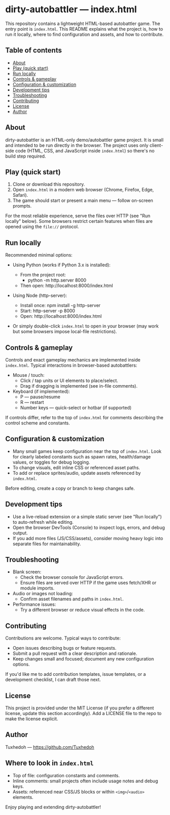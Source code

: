 # dirty-autobattler — index.html

This repository contains a lightweight HTML-based autobattler game. The entry point is `index.html`. This README explains what the project is, how to run it locally, where to find configuration and assets, and how to contribute.

## Table of contents
- [About](#about)
- [Play (quick start)](#play-quick-start)
- [Run locally](#run-locally)
- [Controls & gameplay](#controls--gameplay)
- [Configuration & customization](#configuration--customization)
- [Development tips](#development-tips)
- [Troubleshooting](#troubleshooting)
- [Contributing](#contributing)
- [License](#license)
- [Author](#author)

## About
dirty-autobattler is an HTML-only demo/autobattler game project. It is small and intended to be run directly in the browser. The project uses only client-side code (HTML, CSS, and JavaScript inside `index.html`) so there's no build step required.

## Play (quick start)
1. Clone or download this repository.
2. Open `index.html` in a modern web browser (Chrome, Firefox, Edge, Safari).
3. The game should start or present a main menu — follow on-screen prompts.

For the most reliable experience, serve the files over HTTP (see "Run locally" below). Some browsers restrict certain features when files are opened using the `file://` protocol.

## Run locally
Recommended minimal options:

- Using Python (works if Python 3.x is installed):
  - From the project root:
    - python -m http.server 8000
  - Then open: http://localhost:8000/index.html

- Using Node (http-server):
  - Install once: npm install -g http-server
  - Start: http-server -p 8000
  - Open: http://localhost:8000/index.html

- Or simply double-click `index.html` to open in your browser (may work but some browsers impose local-file restrictions).

## Controls & gameplay
Controls and exact gameplay mechanics are implemented inside `index.html`. Typical interactions in browser-based autobattlers:
- Mouse / touch:
  - Click / tap units or UI elements to place/select.
  - Drag if dragging is implemented (see in-file comments).
- Keyboard (if implemented):
  - P — pause/resume
  - R — restart
  - Number keys — quick-select or hotbar (if supported)

If controls differ, refer to the top of `index.html` for comments describing the control scheme and constants.

## Configuration & customization
- Many small games keep configuration near the top of `index.html`. Look for clearly labeled constants such as spawn rates, health/damage values, or toggles for debug logging.
- To change visuals, edit inline CSS or referenced asset paths.
- To add or replace sprites/audio, update assets referenced by `index.html`.

Before editing, create a copy or branch to keep changes safe.

## Development tips
- Use a live-reload extension or a simple static server (see "Run locally") to auto-refresh while editing.
- Open the browser DevTools (Console) to inspect logs, errors, and debug output.
- If you add more files (JS/CSS/assets), consider moving heavy logic into separate files for maintainability.

## Troubleshooting
- Blank screen:
  - Check the browser console for JavaScript errors.
  - Ensure files are served over HTTP if the game uses fetch/XHR or module imports.
- Audio or images not loading:
  - Confirm asset filenames and paths in `index.html`.
- Performance issues:
  - Try a different browser or reduce visual effects in the code.

## Contributing
Contributions are welcome. Typical ways to contribute:
- Open issues describing bugs or feature requests.
- Submit a pull request with a clear description and rationale.
- Keep changes small and focused; document any new configuration options.

If you'd like me to add contribution templates, issue templates, or a development checklist, I can draft those next.

## License
This project is provided under the MIT License (if you prefer a different license, update this section accordingly). Add a LICENSE file to the repo to make the license explicit.

## Author
Tuxhedoh — https://github.com/Tuxhedoh

## Where to look in `index.html`
- Top of file: configuration constants and comments.
- Inline comments: small projects often include usage notes and debug keys.
- Assets: referenced near CSS/JS blocks or within `<img>`/`<audio>` elements.

Enjoy playing and extending dirty-autobattler!
